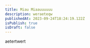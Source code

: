 ```yaml
---
title: Miau Miaauuuuuu
description: weraeteqw
publishedAt: 2023-09-24T18:24:19.122Z
isPublish: true
isDraft: false
---
```

a﻿etertwert
